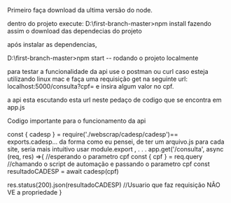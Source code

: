 Primeiro faça download da ultima versão do node.

dentro do projeto execute:
D:\first-branch-master>npm install    fazendo assim o download das dependecias do projeto

após instalar as dependencias,

D:\first-branch-master>npm start     -- rodando o projeto localmente

para testar a funcionalidade da api use o postman ou curl caso esteja utilizando linux mac
e faça uma requisição get na seguinte url: localhost:5000/consulta?cpf= e insira algum valor no cpf.

a api esta escutando esta url neste pedaço de codigo que se encontra em app.js


Codigo importante para o funcionamento da api

const { cadesp } = require('./webscrap/cadesp/cadesp')== exports.cadesp... da forma como eu pensei, de ter um arquivo.js para cada site, seria mais intuitivo usar module.export ,
.
.
.
app.get('/consulta', async (req, res) =>{
  //esperando o parametro cpf
  const { cpf } = req.query  
  //chamando o script de automação e passando o parametro cpf
  const resultadoCADESP = await cadesp(cpf)
  
  res.status(200).json(resultadoCADESP)  //Usuario que faz requisição NÃO VE a propriedade
}

